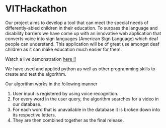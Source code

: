 # VITHackathon

Our project aims to develop a tool that can meet the special needs of differently-abled children in their education. To surpass the language and disability barriers we have come up with an innovative web application that converts voice into sign languages (American Sign Language) which deaf people can understand. This application will be of great use amongst deaf children as it can make education much easier for them.

Watch a live demonstration [here !!](https://www.youtube.com/watch?v=8F7nB-RJl8w&ab_channel=AkshatRastogi)

We have used and applied python as well as other programming skills to create and test the algorithm.

Our algorithm works in the following manner

1. User input is registered by using voice recognition.
2. For every word in the user query, the algorithm searches for a video in our database.
3. For each word that is unavailable in the database it is broken down into its respective letters.
4. They are then combined together as the final release.

